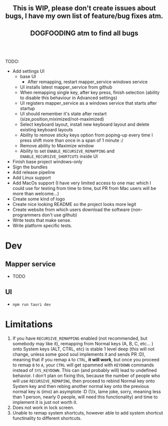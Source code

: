 ## <p style="text-align: center;">This is WIP, please don't create issues about bugs, I have my own list of feature/bug fixes atm.</p>

## <p style="text-align: center;">DOGFOODING atm to find all bugs</p>

<br/>
<br/>

TODO:

- Add settings UI
  - base UI
    - After remapping, restart mapper_service windows service
  - UI installs latest mapper_service from github
  - When remapping single key, after key press, finish selection (ability to disable this behaviour in Advanced settings)
  - UI registers mapper_service as a windows service that starts after startup
  - UI should remember it's state after restart (size,position,miximized/not-maximized)
  - Select keyboard layout, install new keyboard layout and delete existing keyboard layouts
  - Ability to remove sticky keys option from poping-up every time I press shift more than once in a span of 1 minute :/
  - Remove ability to Maximize window
  - Ability to set `ENABLE_RECURSIVE_REMAPPING` and `ENABLE_RECURSIVE_SHORTCUTS` inside UI
- Finish base project windows-only
- Sign the bundles
- Add release pipeline
- Add Linux support
- Add MacOs support (I have very limited access to one mac which I could use for testing from time to time, but PR from Mac users will be more than welcome...)
- Create some kind of logo
- Create nice looking README so the project looks more legit
- Create website from which users download the software (non-programmers don't use github)
- Write tests that make sense.
- Write platform specific tests.

# Dev

## Mapper service

- TODO

## UI

- `npm run tauri dev`

# Limitations

1. If you have `RECURSIVE_REMAPPING` enabled (not recommended, but somebody may like it), remapping from Normal keys (A, B, C, etc... ) onto
   System keys (ALT, CTRL, etc) is stable 1 level deep (this will not change, unless some good soul implements it and sends PR :D),
   meaning that if you remap `A` to `CTRL`, **it will work**, but once you proceed to remap `B` to `A`, your `CTRL` will
   get spammed with `KEYDOWN` commands instead of `SYS_KEYDOWN`. This can (and probably will) lead to undefined behavior. I don't plan on
   fixing this, because the number of people who will use `RECURSIVE_REMAPING`, then proceed to rebind Normal key onto System key and then
   rebing another normal key onto the previous normal key is (imo) an asymptote :D (1/x, lame joke, sorry, meaning less than 1 person, nearly 0 people, will need this functionality) and time to implement it is just not worth it.
2. Does not work in lock screen.
3. Unable to remap system shortcuts, however able to add system shortcut functinality to different shortcuts.
